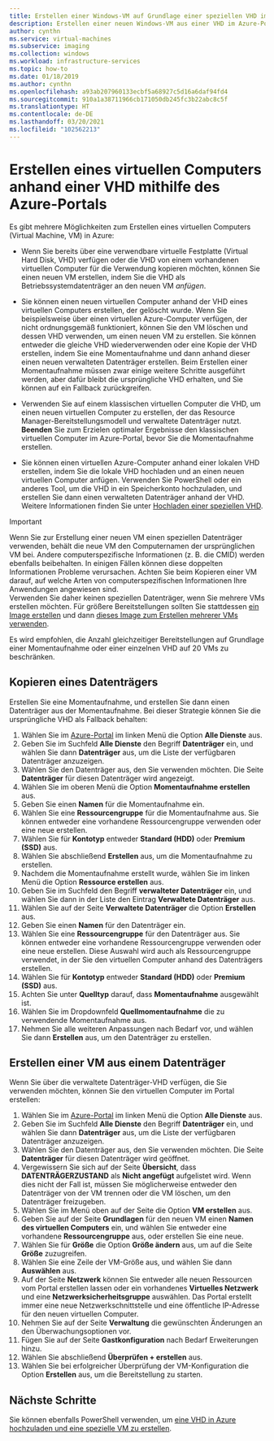 ```yaml
---
title: Erstellen einer Windows-VM auf Grundlage einer speziellen VHD im Azure-Portal
description: Erstellen einer neuen Windows-VM aus einer VHD im Azure-Portal.
author: cynthn
ms.service: virtual-machines
ms.subservice: imaging
ms.collection: windows
ms.workload: infrastructure-services
ms.topic: how-to
ms.date: 01/18/2019
ms.author: cynthn
ms.openlocfilehash: a93ab207960133ecbf5a68927c5d16a6daf94fd4
ms.sourcegitcommit: 910a1a38711966cb171050db245fc3b22abc8c5f
ms.translationtype: HT
ms.contentlocale: de-DE
ms.lasthandoff: 03/20/2021
ms.locfileid: "102562213"
---
```

# <a name="create-a-vm-from-a-vhd-by-using-the-azure-portal"></a>Erstellen eines virtuellen Computers anhand einer VHD mithilfe des Azure-Portals

Es gibt mehrere Möglichkeiten zum Erstellen eines virtuellen Computers (Virtual Machine, VM) in Azure: 

- Wenn Sie bereits über eine verwendbare virtuelle Festplatte (Virtual Hard Disk, VHD) verfügen oder die VHD von einem vorhandenen virtuellen Computer für die Verwendung kopieren möchten, können Sie einen neuen VM erstellen, indem Sie die VHD als Betriebssystemdatenträger an den neuen VM *anfügen*. 

- Sie können einen neuen virtuellen Computer anhand der VHD eines virtuellen Computers erstellen, der gelöscht wurde. Wenn Sie beispielsweise über einen virtuellen Azure-Computer verfügen, der nicht ordnungsgemäß funktioniert, können Sie den VM löschen und dessen VHD verwenden, um einen neuen VM zu erstellen. Sie können entweder die gleiche VHD wiederverwenden oder eine Kopie der VHD erstellen, indem Sie eine Momentaufnahme und dann anhand dieser einen neuen verwalteten Datenträger erstellen. Beim Erstellen einer Momentaufnahme müssen zwar einige weitere Schritte ausgeführt werden, aber dafür bleibt die ursprüngliche VHD erhalten, und Sie können auf ein Fallback zurückgreifen.

- Verwenden Sie auf einem klassischen virtuellen Computer die VHD, um einen neuen virtuellen Computer zu erstellen, der das Resource Manager-Bereitstellungsmodell und verwaltete Datenträger nutzt. **Beenden** Sie zum Erzielen optimaler Ergebnisse den klassischen virtuellen Computer im Azure-Portal, bevor Sie die Momentaufnahme erstellen.
 
- Sie können einen virtuellen Azure-Computer anhand einer lokalen VHD erstellen, indem Sie die lokale VHD hochladen und an einen neuen virtuellen Computer anfügen. Verwenden Sie PowerShell oder ein anderes Tool, um die VHD in ein Speicherkonto hochzuladen, und erstellen Sie dann einen verwalteten Datenträger anhand der VHD. Weitere Informationen finden Sie unter [Hochladen einer speziellen VHD](create-vm-specialized.md#option-2-upload-a-specialized-vhd). 

> [!IMPORTANT]
> 
> Wenn Sie zur Erstellung einer neuen VM einen speziellen Datenträger verwenden, behält die neue VM den Computernamen der ursprünglichen VM bei. Andere computerspezifische Informationen (z. B. die CMID) werden ebenfalls beibehalten. In einigen Fällen können diese doppelten Informationen Probleme verursachen. Achten Sie beim Kopieren einer VM darauf, auf welche Arten von computerspezifischen Informationen Ihre Anwendungen angewiesen sind.  
> Verwenden Sie daher keinen speziellen Datenträger, wenn Sie mehrere VMs erstellen möchten. Für größere Bereitstellungen sollten Sie stattdessen [ein Image erstellen](capture-image-resource.md) und dann [dieses Image zum Erstellen mehrerer VMs verwenden](create-vm-generalized-managed.md).

Es wird empfohlen, die Anzahl gleichzeitiger Bereitstellungen auf Grundlage einer Momentaufnahme oder einer einzelnen VHD auf 20 VMs zu beschränken. 

## <a name="copy-a-disk"></a>Kopieren eines Datenträgers

Erstellen Sie eine Momentaufnahme, und erstellen Sie dann einen Datenträger aus der Momentaufnahme. Bei dieser Strategie können Sie die ursprüngliche VHD als Fallback behalten:

1. Wählen Sie im [Azure-Portal](https://portal.azure.com) im linken Menü die Option **Alle Dienste** aus.
2. Geben Sie im Suchfeld **Alle Dienste** den Begriff **Datenträger** ein, und wählen Sie dann **Datenträger** aus, um die Liste der verfügbaren Datenträger anzuzeigen.
3. Wählen Sie den Datenträger aus, den Sie verwenden möchten. Die Seite **Datenträger** für diesen Datenträger wird angezeigt.
4. Wählen Sie im oberen Menü die Option **Momentaufnahme erstellen** aus. 
5. Geben Sie einen **Namen** für die Momentaufnahme ein.
6. Wählen Sie eine **Ressourcengruppe** für die Momentaufnahme aus. Sie können entweder eine vorhandene Ressourcengruppe verwenden oder eine neue erstellen.
7. Wählen Sie für **Kontotyp** entweder **Standard (HDD)** oder **Premium (SSD)** aus.
8. Wählen Sie abschließend **Erstellen** aus, um die Momentaufnahme zu erstellen.
9. Nachdem die Momentaufnahme erstellt wurde, wählen Sie im linken Menü die Option **Ressource erstellen** aus.
10. Geben Sie im Suchfeld den Begriff **verwalteter Datenträger** ein, und wählen Sie dann in der Liste den Eintrag **Verwaltete Datenträger** aus.
11. Wählen Sie auf der Seite **Verwaltete Datenträger** die Option **Erstellen** aus.
12. Geben Sie einen **Namen** für den Datenträger ein.
13. Wählen Sie eine **Ressourcengruppe** für den Datenträger aus. Sie können entweder eine vorhandene Ressourcengruppe verwenden oder eine neue erstellen. Diese Auswahl wird auch als Ressourcengruppe verwendet, in der Sie den virtuellen Computer anhand des Datenträgers erstellen.
14. Wählen Sie für **Kontotyp** entweder **Standard (HDD)** oder **Premium (SSD)** aus.
15. Achten Sie unter **Quelltyp** darauf, dass **Momentaufnahme** ausgewählt ist.
16. Wählen Sie im Dropdownfeld **Quellmomentaufnahme** die zu verwendende Momentaufnahme aus.
17. Nehmen Sie alle weiteren Anpassungen nach Bedarf vor, und wählen Sie dann **Erstellen** aus, um den Datenträger zu erstellen.

## <a name="create-a-vm-from-a-disk"></a>Erstellen einer VM aus einem Datenträger

Wenn Sie über die verwaltete Datenträger-VHD verfügen, die Sie verwenden möchten, können Sie den virtuellen Computer im Portal erstellen:

1. Wählen Sie im [Azure-Portal](https://portal.azure.com) im linken Menü die Option **Alle Dienste** aus.
2. Geben Sie im Suchfeld **Alle Dienste** den Begriff **Datenträger** ein, und wählen Sie dann **Datenträger** aus, um die Liste der verfügbaren Datenträger anzuzeigen.
3. Wählen Sie den Datenträger aus, den Sie verwenden möchten. Die Seite **Datenträger** für diesen Datenträger wird geöffnet.
4. Vergewissern Sie sich auf der Seite **Übersicht**, dass **DATENTRÄGERZUSTAND** als **Nicht angefügt** aufgelistet wird. Wenn dies nicht der Fall ist, müssen Sie möglicherweise entweder den Datenträger von der VM trennen oder die VM löschen, um den Datenträger freizugeben.
4. Wählen Sie im Menü oben auf der Seite die Option **VM erstellen** aus.
5. Geben Sie auf der Seite **Grundlagen** für den neuen VM einen **Namen des virtuellen Computers** ein, und wählen Sie entweder eine vorhandene **Ressourcengruppe** aus, oder erstellen Sie eine neue.
6. Wählen Sie für **Größe** die Option **Größe ändern** aus, um auf die Seite **Größe** zuzugreifen.
7. Wählen Sie eine Zeile der VM-Größe aus, und wählen Sie dann **Auswählen** aus.
8. Auf der Seite **Netzwerk** können Sie entweder alle neuen Ressourcen vom Portal erstellen lassen oder ein vorhandenes **Virtuelles Netzwerk** und eine **Netzwerksicherheitsgruppe** auswählen. Das Portal erstellt immer eine neue Netzwerkschnittstelle und eine öffentliche IP-Adresse für den neuen virtuellen Computer. 
9. Nehmen Sie auf der Seite **Verwaltung** die gewünschten Änderungen an den Überwachungsoptionen vor.
10. Fügen Sie auf der Seite **Gastkonfiguration** nach Bedarf Erweiterungen hinzu.
11. Wählen Sie abschließend **Überprüfen + erstellen** aus. 
12. Wählen Sie bei erfolgreicher Überprüfung der VM-Konfiguration die Option **Erstellen** aus, um die Bereitstellung zu starten.


## <a name="next-steps"></a>Nächste Schritte

Sie können ebenfalls PowerShell verwenden, um [eine VHD in Azure hochzuladen und eine spezielle VM zu erstellen](create-vm-specialized.md).


